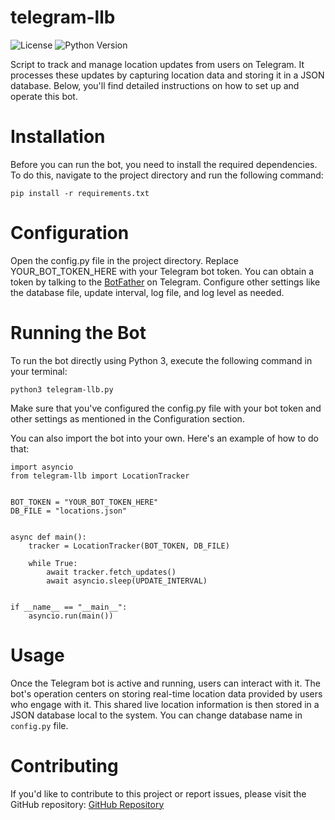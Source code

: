 # telegram-llb
![License](https://img.shields.io/badge/License-MIT-green.svg)
![Python Version](https://img.shields.io/badge/Python-3.7%2B-blue.svg)

Script to track and manage location updates from users on Telegram. It processes these updates by capturing location data and storing it in a JSON database. Below, you'll find detailed instructions on how to set up and operate this bot.

# Installation
Before you can run the bot, you need to install the required dependencies. To do this, navigate to the project directory and run the following command:
```
pip install -r requirements.txt
```

# Configuration
Open the config.py file in the project directory.
Replace YOUR_BOT_TOKEN_HERE with your Telegram bot token. You can obtain a token by talking to the [BotFather](https://t.me/botfather) on Telegram.
Configure other settings like the database file, update interval, log file, and log level as needed.

# Running the Bot

To run the bot directly using Python 3, execute the following command in your terminal:
```
python3 telegram-llb.py
```
Make sure that you've configured the config.py file with your bot token and other settings as mentioned in the Configuration section.

You can also import the bot into your own. Here's an example of how to do that:

```
import asyncio
from telegram-llb import LocationTracker


BOT_TOKEN = "YOUR_BOT_TOKEN_HERE"
DB_FILE = "locations.json"


async def main():
    tracker = LocationTracker(BOT_TOKEN, DB_FILE)

    while True:
        await tracker.fetch_updates()
        await asyncio.sleep(UPDATE_INTERVAL)


if __name__ == "__main__":
    asyncio.run(main())
```

# Usage
Once the Telegram bot is active and running, users can interact with it.
The bot's operation centers on storing real-time location data provided by users who engage with it. This shared live location information is then stored in a JSON database local to the system. You can change database name in `config.py` file.

# Contributing
If you'd like to contribute to this project or report issues, please visit the GitHub repository: [GitHub Repository](https://github.com/tipodice/telegram-llb)
